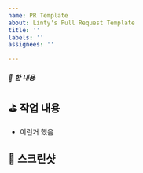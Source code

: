```yaml
---
name: PR Template
about: Linty's Pull Request Template
title: ''
labels: ''
assignees: ''

---
```


##### **📘 한 내용**

## ⛳️ 작업 내용

- 이런거 했음

<!-- 작업한 사항을 간략하게 적어주세요 -->

## 📸 스크린샷

<!-- 스크린샷으로 작업한 사항을 보여주세요 -->
